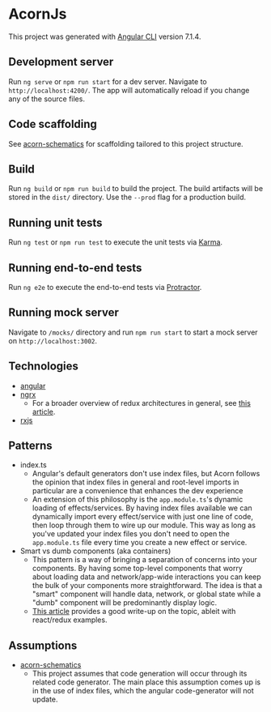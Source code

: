 # AcornJs

This project was generated with [Angular CLI](https://github.com/angular/angular-cli) version 7.1.4.

## Development server

Run `ng serve` or `npm run start` for a dev server. Navigate to `http://localhost:4200/`. The app will automatically reload if you change any of the source files.

## Code scaffolding

See [acorn-schematics](https://bitbucket.org/slalom-consulting/acorn-schematics/src/master/) for scaffolding tailored to this project structure.

## Build

Run `ng build` or `npm run build` to build the project. The build artifacts will be stored in the `dist/` directory. Use the `--prod` flag for a production build.

## Running unit tests

Run `ng test` or `npm run test` to execute the unit tests via [Karma](https://karma-runner.github.io).

## Running end-to-end tests

Run `ng e2e` to execute the end-to-end tests via [Protractor](http://www.protractortest.org/).

## Running mock server

Navigate to `/mocks/` directory and run `npm run start` to start a mock server on `http://localhost:3002`.

## Technologies
* [angular](https://angular.io/)
* [ngrx](https://ngrx.io/)
  * For a broader overview of redux architectures in general, see [this article](https://medium.com/@tkssharma/understanding-redux-react-in-easiest-way-part-1-81f3209fc0e5).
* [rxjs](https://www.learnrxjs.io)

## Patterns
* index.ts
  * Angular's default generators don't use index files, but Acorn follows the opinion that index files in general and root-level imports in particular are a convenience that enhances the dev experience
  * An extension of this philosophy is the `app.module.ts`'s dynamic loading of effects/services. By having index files available we can dynamically import every effect/service with just one line of code, then loop through them to wire up our module. This way as long as you've updated your index files you don't need to open the `app.module.ts` file every time you create a new effect or service.
* Smart vs dumb components (aka containers)
  * This pattern is a way of bringing a separation of concerns into your components. By having some top-level components that worry about loading data and network/app-wide interactions you can keep the bulk of your components more straightforward. The idea is that a "smart" component will handle data, network, or global state while a "dumb" component will be predominantly display logic.
  * [This article](https://medium.com/@dan_abramov/smart-and-dumb-components-7ca2f9a7c7d0) provides a good write-up on the topic, ableit with react/redux examples.

## Assumptions
* [acorn-schematics](https://bitbucket.org/slalom-consulting/acorn-schematics/src/master/)
  * This project assumes that code generation will occur through its related code generator. The main place this assumption comes up is in the use of index files, which the angular code-generator will not update.
